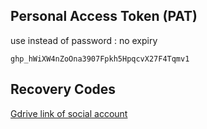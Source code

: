 ## Personal Access Token (PAT)
use instead of password : no expiry
```
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
```
## Recovery Codes
[Gdrive link of social account](https://drive.google.com/file/d/1-1zL19_UFAZpskwEPKjRoYYOL5gASj9F/view?usp=drivesdk)